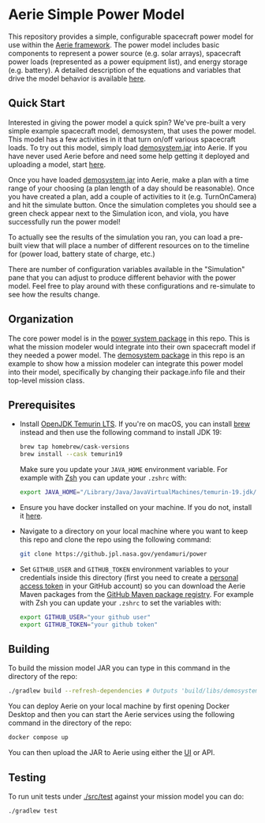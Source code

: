 # Aerie Simple Power Model

This repository provides a simple, configurable spacecraft power model for use within the [Aerie framework](https://github.com/NASA-AMMOS/aerie). The power model includes basic components to represent a power source (e.g. solar arrays), spacecraft power loads (represented as a power equipment list), and energy storage (e.g. battery). A detailed description of the equations and variables that drive the model behavior is available [here](docs/ModelBehaviorDescription.md).

## Quick Start

Interested in giving the power model a quick spin? We've pre-built a very simple example spacecraft model, demosystem, that uses the power model. This model has a few activities in it that turn on/off various spacecraft loads. To try out this model, simply load [demosystem.jar](demosystem.jar) into Aerie. If you have never used Aerie before and need some help getting it deployed and uploading a model, start [here](https://nasa-ammos.github.io/aerie-docs/introduction/#fast-track).

Once you have loaded [demosystem.jar](demosystem.jar) into Aerie, make a plan with a time range of your choosing (a plan length of a day should be reasonable). Once you have created a plan, add a couple of activities to it (e.g. TurnOnCamera) and hit the simulate button. Once the simulation completes you should see a green check appear next to the Simulation icon, and viola, you have successfully run the power model!

To actually see the results of the simulation you ran, you can load a pre-built view that will place a number of different resources on to the timeline for (power load, battery state of charge, etc.)

There are number of configuration variables available in the "Simulation" pane that you can adjust to produce different behavior with the power model. Feel free to play around with these configurations and re-simulate to see how the results change.

## Organization

The core power model is in the [power system package](src/main/java/powersystem/) in this repo. This is what the mission modeler would integrate into their own spacecraft model if they needed a power model. The [demosystem package](src/main/java/demosystem/) in this repo is an example to show how a mission modeler can integrate this power model into their model, specifically by changing their package.info file and their top-level mission class.

## Prerequisites

- Install [OpenJDK Temurin LTS](https://adoptium.net/temurin/releases/?version=19). If you're on macOS, you can install [brew](https://brew.sh/) instead and then use the following command to install JDK 19:

  ```sh
  brew tap homebrew/cask-versions
  brew install --cask temurin19
  ```

  Make sure you update your `JAVA_HOME` environment variable. For example with [Zsh](https://www.zsh.org/) you can update your `.zshrc` with:

  ```sh
  export JAVA_HOME="/Library/Java/JavaVirtualMachines/temurin-19.jdk/Contents/Home"
  ```

- Ensure you have docker installed on your machine. If you do not, install it [here](https://docs.docker.com/desktop/).

- Navigate to a directory on your local machine where you want to keep this repo and clone the repo using the following command:

  ```sh
  git clone https://github.jpl.nasa.gov/yendamuri/power
  ```

- Set `GITHUB_USER` and `GITHUB_TOKEN` environment variables to your credentials inside this directory (first you need to create a [personal access token](https://docs.github.com/en/authentication/keeping-your-account-and-data-secure/managing-your-personal-access-tokens#creating-a-personal-access-token-classic) in your GitHub account) so you can download the Aerie Maven packages from the [GitHub Maven package registry](https://docs.github.com/en/packages/working-with-a-github-packages-registry/working-with-the-apache-maven-registry). For example with Zsh you can update your `.zshrc` to set the variables with:

  ```sh
  export GITHUB_USER="your github user"
  export GITHUB_TOKEN="your github token"
  ```

## Building

To build the mission model JAR you can type in this command in the directory of the repo:

```sh
./gradlew build --refresh-dependencies # Outputs 'build/libs/demosystem.jar'
```

You can deploy Aerie on your local machine by first opening Docker Desktop and then you can start the Aerie services using the following command in the directory of the repo:

```sh
docker compose up
```

You can then upload the JAR to Aerie using either the [UI](http://localhost/) or API.

## Testing

To run unit tests under [./src/test](./src/test) against your mission model you can do:

```sh
./gradlew test
```
